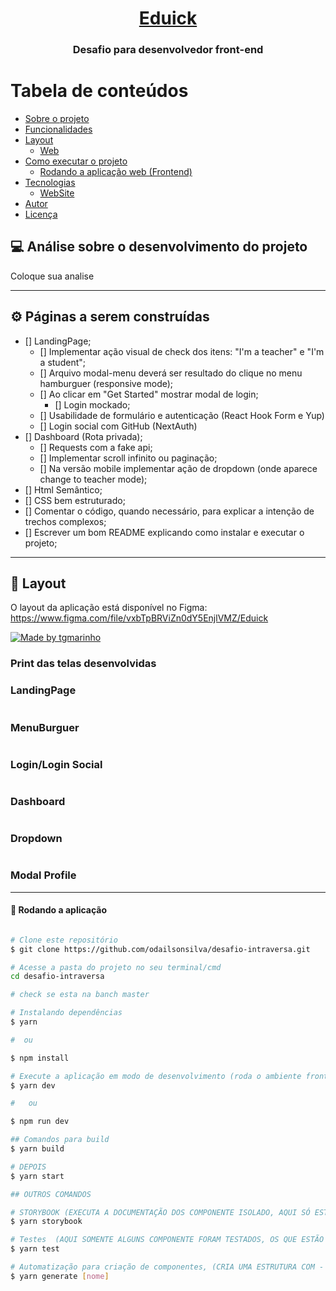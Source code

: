 <h1 align="center">
<a href="#" alt="site do ecoleta"> Eduick </a>
</h1>

<h3 align="center">
    Desafio para desenvolvedor front-end
</h3>

Tabela de conteúdos
=================
<!--ts-->
   * [Sobre o projeto](#-sobre-o-projeto)
   * [Funcionalidades](#-Páginas-a-serem-construídas)
   * [Layout](#-layout)
     * [Web](#web)
   * [Como executar o projeto](#-como-executar-o-projeto)
     * [Rodando a aplicação web (Frontend)](#user-content--rodando-a-aplicação-web-frontend)
   * [Tecnologias](#-tecnologias)
     * [WebSite](#user-content-website--react----typescript)
   * [Autor](#-autor)
   * [Licença](#user-content--licença)
<!--te-->


## 💻 Análise sobre o desenvolvimento do projeto

Coloque sua analise



---

## ⚙️ Páginas a serem construídas

- [] LandingPage;
  - [] Implementar ação visual de check dos itens: "I'm a teacher" e "I'm a student";
  - [] Arquivo modal-menu deverá ser resultado do clique no menu hamburguer (responsive mode);
  - [] Ao clicar em "Get Started" mostrar modal de login;
    - [] Login mockado;
  - [] Usabilidade de formulário e autenticação (React Hook Form e Yup)
  - [] Login social com GitHub (NextAuth)
- [] Dashboard (Rota privada);
  - []  Requests com a fake api;
  - [] Implementar scroll infinito ou paginação;
  - [] Na versão mobile implementar ação de dropdown (onde aparece change to teacher mode);
- [] Html Semântico;
- [] CSS bem estruturado;
- [] Comentar o código, quando necessário, para explicar a intenção de trechos complexos;
- [] Escrever um bom README explicando como instalar e executar o projeto;
---

## 🎨 Layout

O layout da aplicação está disponível no Figma: https://www.figma.com/file/vxbTpBRViZn0dY5EnjlVMZ/Eduick

<a href="https://www.figma.com/file/XTbAE7DPmkrAI0b5hmzB64Vd/Appetit-Web?node-id=1%3A3">
  <img alt="Made by tgmarinho" src="https://img.shields.io/badge/Acessar%20Layout%20-Figma-%2304D361">
</a>

### Print das telas desenvolvidas

<!-- <p align="center" style="display: flex; align-items: flex-start; justify-content: center;"> -->

  ### LandingPage

  <!-- <img alt="login" title="#login" src="./print_pages/print-1.PNG" width="1200px"> -->

  #

  ### MenuBurguer

  <!-- <div align="center">
    <img alt="lista de pedidos" title="#orders-list" src="./print_pages/print-2.PNG" width="350px">
  </div> -->

  #

  ### Login/Login Social
<!--
  <div align="center">
    <img alt="Detalhes de pedidos" title="#order-details" src="./print_pages/print-3.PNG" width="350px">
  </div>


  <img alt="Detalhes de pedidos" title="#order-details" src="./print_pages/print-3.1.PNG" width="1200px"> -->

  #

  ### Dashboard
<!--
  <img alt="Novo pedido" title="#new-order" src="./print_pages/print-4.PNG" width="1200px"> -->

  #


  ### Dropdown
<!--
  <div align="center">
    <img alt="Informações do pedido" title="#user-order" src="./print_pages/print-6.PNG" width="350px">
  </div> -->

  #

  ### Modal Profile

  <!-- <img alt="Feedback do Pedido" title="#feedback-order" src="./print_pages/print-5.PNG" width="1200px"> -->

</p>

---
#### 🧭 Rodando a aplicação

```bash

# Clone este repositório
$ git clone https://github.com/odailsonsilva/desafio-intraversa.git

# Acesse a pasta do projeto no seu terminal/cmd
cd desafio-intraversa

# check se esta na banch master

# Instalando dependências
$ yarn

#  ou

$ npm install

# Execute a aplicação em modo de desenvolvimento (roda o ambiente front (porta 3000 e o json-server porta 5000))
$ yarn dev

#   ou

$ npm run dev

## Comandos para build
$ yarn build

# DEPOIS
$ yarn start

## OUTROS COMANDOS

# STORYBOOK (EXECUTA A DOCUMENTAÇÃO DOS COMPONENTE ISOLADO, AQUI SÓ ESTÃ0 ALGUNS COMPONENTE PARA EXEMPLIFICAR A CONTRUÇÃO DOS MESMOS)
$ yarn storybook

# Testes  (AQUI SOMENTE ALGUNS COMPONENTE FORAM TESTADOS, OS QUE ESTÃO DENTRO DE ATOMOS)
$ yarn test

# Automatização para criação de componentes, (CRIA UMA ESTRUTURA COM - index.tsx, styles.ts, stories.tsx e tests.ts)
$ yarn generate [nome]

```
